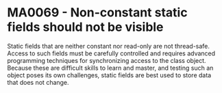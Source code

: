 # MA0069 - Non-constant static fields should not be visible

Static fields that are neither constant nor read-only are not thread-safe. Access to such fields
must be carefully controlled and requires advanced programming techniques for synchronizing access
to the class object. Because these are difficult skills to learn and master, and testing such an
object poses its own challenges, static fields are best used to store data that does not change.
